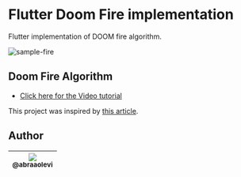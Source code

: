 # Flutter Doom Fire implementation

Flutter implementation of DOOM fire algorithm.

![sample-fire](https://user-images.githubusercontent.com/502058/67634424-81edad00-f89a-11e9-94aa-34b10ad3ee1d.gif)

## Doom Fire Algorithm

- [Click here for the Video tutorial](https://www.youtube.com/watch?v=HCjDjsHPOco)

This project was inspired by [this article](http://fabiensanglard.net/doom_fire_psx/).

## Author

| [<img src="https://avatars3.githubusercontent.com/u/502058?s=115&v=4"><br><sub>@abraaolevi</sub>](https://github.com/abraaolevi) |
| :---: |
